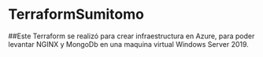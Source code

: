 # TerraformSumitomo

##Este Terraform se realizó para crear infraestructura en Azure, para poder levantar NGINX y MongoDb en una maquina virtual Windows Server 2019.
